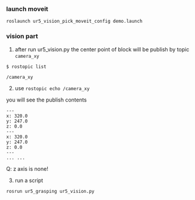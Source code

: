 ### launch moveit 

```
roslaunch ur5_vision_pick_moveit_config demo.launch
```

### vision part
1. after run ur5_vision.py the center point of block will be publish by topic `camera_xy`

```
$ rostopic list

/camera_xy

```

2. use `rostopic echo /camera_xy`

you will see the publish contents

```
---
x: 320.0
y: 247.0
z: 0.0
---
x: 320.0
y: 247.0
z: 0.0
---
... ...

```
Q: z axis is none!

3. run a script
```
rosrun ur5_grasping ur5_vision.py
```